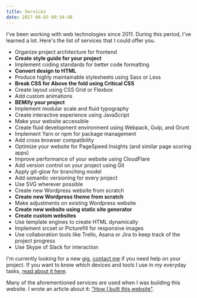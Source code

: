 ```yaml
---
title: Services
date: 2017-08-03 09:34:48
---
```


I've been working with web technologies since 2011. During this period, I've learned a lot. Here's the list of services that I could offer you.

- Organize project architecture for frontend
- **Create style guide for your project**
- Implement coding standards for better code formatting
- **Convert design to HTML**
- Produce highly maintainable stylesheets using Sass or Less
- **Break CSS for Above the fold using Critical CSS**
- Create layout using CSS Grid or Flexbox
- Add custom animations
- **BEMify your project**
- Implement modular scale and fluid typography
- Create interactive experience using JavaScript
- Make your website accessible
- Create fluid development environment using Webpack, Gulp, and Grunt
- Implement Yarn or npm for package management
- Add cross browser compatibility
- Optimize your website for PageSpeed Insights (and similar page scoring apps)
- Improve performance of your website using CloudFlare
- Add version control on your project using Git
- Apply git-glow for branching model
- Add semantic versioning for every project
- Use SVG wherever possible
- Create new Wordpress website from scratch
- **Create new Wordpress theme from scratch**
- Make adjustments on existing Wordpress website
- **Create new website using static site generator**
- **Create custom websites**
- Use template engines to create HTML dynamically
- Implement srcset or Picturefill for responsive images
- Use collaboration tools like Trello, Asana or Jira to keep track of the project progress
- Use Skype of Slack for interaction

I'm currently looking for a new gig, [contact me](/hire-me/) if you need help on your project.
If you want to know which devices and tools I use in my everyday tasks, [read about it here](/uses/).

Many of the aforementioned services are used when I was building this website. I wrote an article about it: ["How I built this website"](/how/).
